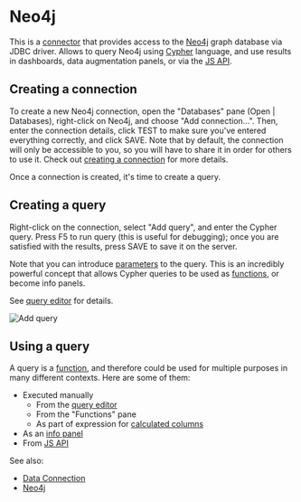 <!-- TITLE: Neo4j -->

# Neo4j

This is a [connector](../data-connection.md#connectors) that provides access 
to the [Neo4j](https://neo4j.com/) graph database via JDBC driver. 
Allows to query Neo4j using [Cypher](https://neo4j.com/developer/cypher-query-language) language, 
and use results in dashboards, data augmentation panels, or via the [JS API](../../develop/js-api.md).

## Creating a connection

To create a new Neo4j connection, open the "Databases" pane (Open | Databases), right-click on Neo4j, 
and choose "Add connection...". Then, enter the connection details, click TEST to make sure you've entered
everything correctly, and click SAVE. Note that by default, the connection will only be accessible
to you, so you will have to share it in order for others to use it.
Check out [creating a connection](../data-connection.md#creating-a-new-connection) for more details.

Once a connection is created, it's time to create a query.

## Creating a query

Right-click on the connection, select "Add query", and enter the Cypher query. Press
F5 to run query (this is useful for debugging); once you are satisfied with the results,
press SAVE to save it on the server. 
 
Note that you can introduce [parameters](../parameterized-queries.md) to the query. This 
is an incredibly powerful concept that allows Cypher queries to be used as 
[functions](../../overview/functions/function.md), or become info panels.
  
See [query editor](../data-query-view.md) for details.

![](../../uploads/gifs/query-add.gif "Add query")

## Using a query

A query is a [function](../../overview/functions/function.md), and therefore could be used for
multiple purposes in many different contexts. Here are some of them:

* Executed manually
  * From the [query editor](../data-query-view.md) 
  * From the "Functions" pane
  * As part of expression for [calculated columns](../../transform/add-new-column.md)
* As an [info panel](../../discover/info-panels.md)
* From [JS API](../../develop/js-api.md)

 
See also:

* [Data Connection](../data-connection.md)
* [Neo4j](https://neo4j.com/)
